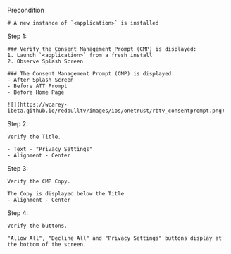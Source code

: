 Precondition
```
# A new instance of `<application>` is installed
```

Step 1:
```
### Verify the Consent Management Prompt (CMP) is displayed:
1. Launch `<application>` from a fresh install
2. Observe Splash Screen
```
```
### The Consent Management Prompt (CMP) is displayed:
- After Splash Screen
- Before ATT Prompt
- Before Home Page

![](https://wcarey-ibeta.github.io/redbulltv/images/ios/onetrust/rbtv_consentprompt.png)
```

Step 2:
```
Verify the Title.
```
```
- Text - "Privacy Settings"
- Alignment - Center
```

Step 3:
```
Verify the CMP Copy.
```
```
The Copy is displayed below the Title
- Alignment - Center
```

Step 4:
```
Verify the buttons.
```
```
"Allow All", "Decline All" and "Privacy Settings" buttons display at the bottom of the screen.
```
